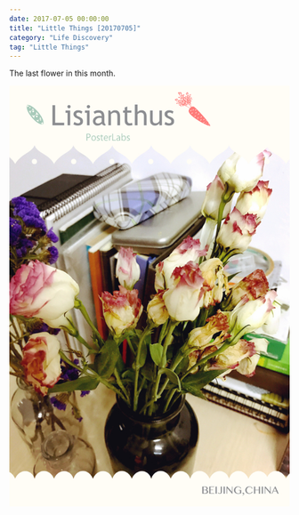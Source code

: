 ```yaml
---
date: 2017-07-05 00:00:00
title: "Little Things [20170705]"
category: "Life Discovery"
tag: "Little Things"
---
```


The last flower in this month.

![Lisianthus](https://raw.githubusercontent.com/joshua19881228/my_blogs/master/Life_Discovery/Little_Things/figures/20170705.jpg "Lisianthus")